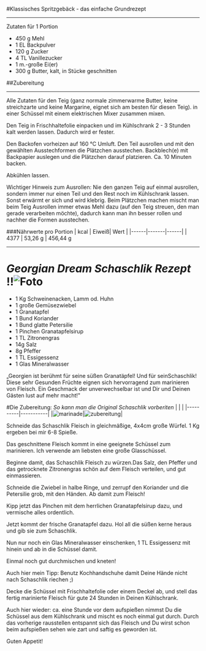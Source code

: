 #Klassisches Spritzgebäck - das einfache Grundrezept
***


Zutaten für 1 Portion 

- 450 g	Mehl
- 1 EL	Backpulver
- 120 g	Zucker
- 4 TL	Vanillezucker
- 1 m.-große	Ei(er)
- 300 g	Butter, kalt, in Stücke geschnitten

##Zubereitung
***
Alle Zutaten für den Teig (ganz normale zimmerwarme Butter, keine streichzarte und keine Margarine, eignet sich am besten für diesen Teig). in einer Schüssel mit einem elektrischen Mixer zusammen mixen.

Den Teig in Frischhaltefolie einpacken und im Kühlschrank 2 - 3 Stunden kalt werden lassen. Dadurch wird er fester.

Den Backofen vorheizen auf 160 °C Umluft.
Den Teil ausrollen und mit den gewählten Ausstechformen die Plätzchen ausstechen. Backblech(e) mit Backpapier auslegen und die Plätzchen darauf platzieren. Ca. 10 Minuten backen.

Abkühlen lassen.

Wichtiger Hinweis zum Ausrollen:
Nie den ganzen Teig auf einmal ausrollen, sondern immer nur einen Teil und den Rest noch im Kühlschrank lassen. Sonst erwärmt er sich und wird klebrig.
Beim Plätzchen machen mischt man beim Teig Ausrollen immer etwas Mehl dazu (auf den Teig streuen, den man gerade verarbeiten möchte), dadurch kann man ihn besser rollen und nachher die Formen ausstechen.

###Nährwerte pro Portion
| kcal | Eiweiß| Wert |
|------|-------|------|
| 4377   | 53,26 g | 456,44 g

      
***


# *Georgian Dream Schaschlik Rezept* !!![Foto](https://le-cdn.website-editor.net/s/bc00292c1cb141fc893b7b849665966b/dms3rep/multi/opt/Schaschlik-auf-dem-grill-14aa80a4-2880w.jpeg?Expires=1672148016&Signature=JWZwqOXTZ7sFG~fHcBYAoTP~0Xt5eRNPG2nO54JVfQVXxr28cjQNpZu~ZrfiP2ERAP1XZ~Bm41GWYpDcEZ9eI7DrVA2JvdcEls7KXjO1vsAmyhMOPAswe9DQyzgIZuY98YEKN878dUg5lDZyHpUf~UizWPrFGIS~ghCcKDiVo9w6Ezc898k4opE3efZmZvJMj3~bCSg94bJoYd1gCj9xfm4qdrMfNGA1FSoAiNxH-obVlCSo4Bd6~eXp26V9T6svl11pTMhrnZC-2mRvISePkOao5foo~qNUUIM29Mht1Uw0UWNuTu-ziYDA0t9ucrWR3zzXjZLNsK4ry0gPWt-0Tw__&Key-Pair-Id=K2NXBXLF010TJW)

- 1 Kg Schweinenacken, Lamm od. Huhn
- 1 große Gemüsezwiebel
- 1 Granatapfel
- 1 Bund Koriander
- 1 Bund glatte Petersilie
- 1 Pinchen Granatapfelsirup
- 1 TL Zitronengras
- 14g Salz 
- 8g Pfeffer 
- 1 TL Essigessenz  
- 1 Glas Mineralwasser

„Georgien ist berühmt für seine süßen Granatäpfel! Und für seinSchaschlik! Diese sehr Gesunden Früchte eignen sich hervorragend zum marinieren von Fleisch. Ein Geschmack der unverwechselbar ist und Dir und Deinen Gästen lust auf mehr macht!"

#Die Zubereitung:
*So kann man die Original Schaschlik vorberiten*
|          |           |
|----------|-----------|
|![marinade](https://le-cdn.website-editor.net/s/bc00292c1cb141fc893b7b849665966b/dms3rep/multi/opt/Schaschlik-mariniert-rezept-d9b59b96-2880w.jpeg?Expires=1672148016&Signature=Kvku6PR75wTjQYl-lrfZ-8cdH~ak-xjT11MNSZ9X~rjFR4VenjxSbrZ6hZVJxDzgrKPonJ-f9o0HD-NoyfwvVVtoju8K22LwYqBOfLy-LX-vLjXXOJbSTOFVc5tYd3THC0z7YLt17tDwXS34X12Quga-FVYkFKDSmDzq4y0UrGHtVnf8NkDob~696mfkOhnrKDTaUrD2gODSPeOGkGygqHl4kohMTuq6YM9eu2uvq5Zy2zMvntokxjUD-ZVMYQ7HQGgtrTwdvG6DU2x0a3Q9O9iBo9-s47gITy3xH8neKGhKGjyYM99xdT-hgx2LY1xlYUVZYlngA5dITYWg8KkLFQ__&Key-Pair-Id=K2NXBXLF010TJW)|![zubereitung](https://i.pinimg.com/736x/73/01/9e/73019eb2fc7baf2a40876b22d1545301.jpg)|

Schneide das Schaschlik Fleisch in gleichmäßige, 4x4cm große Würfel. 1 Kg ergeben bei mir 6-8 Spieße.
 
Das geschnittene Fleisch kommt in eine geeignete Schüssel zum marinieren. Ich verwende am liebsten eine große Glasschüssel.

Beginne damit, das Schaschlik Fleisch zu würzen.Das Salz, den Pfeffer und das getrocknete Zitronengras schön auf dem Fleisch verteilen, und gut einmassieren.

Schneide die Zwiebel in halbe Ringe, und zerrupf den Koriander und die Petersilie grob, mit den Händen. Ab damit zum Fleisch!

Kipp jetzt das Pinchen mit dem herrlichen Granatapfelsirup dazu, und vermische alles ordentlich.

Jetzt kommt der frische Granatapfel dazu. Hol all die süßen kerne heraus und gib sie zum Schaschlik.
 
Nun nur noch ein Glas Mineralwasser einschenken, 1 TL Essigessenz mit hinein und ab in die Schüssel damit.

Einmal noch gut durchmischen und kneten! 

Auch hier mein Tipp: Benutz Kochhandschuhe damit Deine Hände nicht nach Schaschlik riechen ;) 

Decke die Schüssel mit Frischhaltefolie oder einem Deckel ab, und stell das fertig marinierte Fleisch für gute 24 Stunden in Deinen Kühlschrank. 

Auch hier wieder: ca. eine Stunde vor dem aufspießen nimmst Du die Schüssel aus dem Kühlschrank und mischt es noch einmal gut durch. 
Durch das vorherige rausstellen entspannt sich das Fleisch und Du wirst schon beim aufspießen sehen wie zart und saftig es geworden ist.


Guten Appetit!